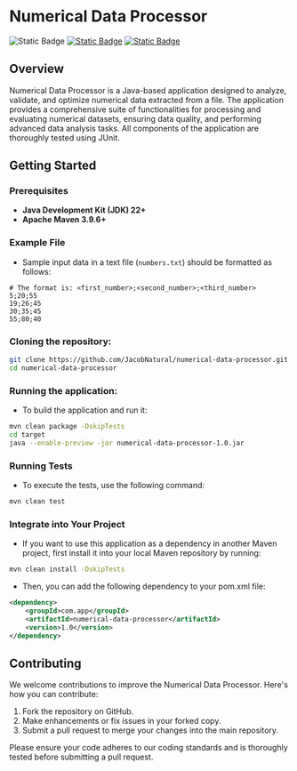 # Numerical Data Processor
![Static Badge](https://img.shields.io/badge/Build-passing-flat)
[![Static Badge](https://img.shields.io/badge/Coverage-100%25-flat)](https://jacobnatural.github.io/numerical-data-processor/jacoco/index.html)
[![Static Badge](https://img.shields.io/badge/docs-blue)](https://jacobnatural.github.io/numerical-data-processor/apidocs/index.html)

## Overview

Numerical Data Processor is a Java-based application designed to analyze, validate, 
and optimize numerical data extracted from a file. The application provides a comprehensive
suite of functionalities for processing and evaluating numerical datasets, ensuring data quality, 
and performing advanced data analysis tasks.
All components of the application are thoroughly tested using JUnit.

## Getting Started

### Prerequisites

- **Java Development Kit (JDK) 22+**
- **Apache Maven 3.9.6+**

### Example File

- Sample input data in a text file (`numbers.txt`) should be formatted as follows:
```text
# The format is: <first_number>;<second_number>;<third_number>
5;20;55
19;26;45
30;35;45
55;80;40
```

### Cloning the repository:

```bash
git clone https://github.com/JacobNatural/numerical-data-processor.git
cd numerical-data-processor
```

### Running the application:
- To build the application and run it:
```bash
mvn clean package -DskipTests
cd target  
java --enable-preview -jar numerical-data-processor-1.0.jar
```
### Running Tests
- To execute the tests, use the following command:
```bash
mvn clean test
```

### Integrate into Your Project
- If you want to use this application as a dependency in another Maven project,
  first install it into your local Maven repository by running:
```bash
mvn clean install -DskipTests
```
- Then, you can add the following dependency to your pom.xml file:

```xml
<dependency>
    <groupId>com.app</groupId>
    <artifactId>numerical-data-processor</artifactId>
    <version>1.0</version>
</dependency>
```

## Contributing

We welcome contributions to improve the Numerical Data Processor. Here's how you can contribute:

1. Fork the repository on GitHub.
2. Make enhancements or fix issues in your forked copy.
3. Submit a pull request to merge your changes into the main repository.

Please ensure your code adheres to our coding standards and is thoroughly tested before submitting a pull request.